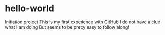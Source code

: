 # hello-world
Initiation project
This is my first experience with GitHub
I do not have a clue what I am doing
But seems to be pretty easy to follow along!
